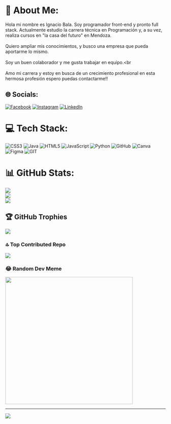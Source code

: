 # 💫 About Me:
Hola mi nombre es Ignacio Bala. Soy programador front-end y pronto full stack. Actualmente estudio la carrera técnica en Programación y, a su vez, realiza cursos en "la casa del futuro" en Mendoza.<br><br>Quiero ampliar mis conocimientos, y busco una empresa que pueda aportarme lo mismo.<br><br>Soy un buen colaborador y me gusta trabajar en equipo.<br<br><br>Amo mi carrera y estoy en busca de un crecimiento profesional en esta hermosa profesión espero puedas contactarme!!


## 🌐 Socials:
[![Facebook](https://img.shields.io/badge/Facebook-%231877F2.svg?logo=Facebook&logoColor=white)](https://facebook.com/iignacio_bala) [![Instagram](https://img.shields.io/badge/Instagram-%23E4405F.svg?logo=Instagram&logoColor=white)](https://instagram.com/iignacio_bala) [![LinkedIn](https://img.shields.io/badge/LinkedIn-%230077B5.svg?logo=linkedin&logoColor=white)](https://www.linkedin.com/in/ignacio-bala-a0544a21b/) 

# 💻 Tech Stack:
![CSS3](https://img.shields.io/badge/css3-%231572B6.svg?style=for-the-badge&logo=css3&logoColor=white) ![Java](https://img.shields.io/badge/java-%23ED8B00.svg?style=for-the-badge&logo=java&logoColor=white) ![HTML5](https://img.shields.io/badge/html5-%23E34F26.svg?style=for-the-badge&logo=html5&logoColor=white) ![JavaScript](https://img.shields.io/badge/javascript-%23323330.svg?style=for-the-badge&logo=javascript&logoColor=%23F7DF1E) ![Python](https://img.shields.io/badge/python-3670A0?style=for-the-badge&logo=python&logoColor=ffdd54) ![GitHub](https://img.shields.io/badge/GitHub-%23121011.svg?style=for-the-badge&logo=github&logoColor=white) ![Canva](https://img.shields.io/badge/Canva-%2300C4CC.svg?style=for-the-badge&logo=Canva&logoColor=white) 	![Figma](https://img.shields.io/badge/figma-%23F24E1E.svg?style=for-the-badge&logo=figma&logoColor=white) ![GIT](https://img.shields.io/badge/Git-fc6d26?style=for-the-badge&logo=git&logoColor=white)
# 📊 GitHub Stats:
![](https://github-readme-stats.vercel.app/api?username=IgnacioBala&theme=nord&hide_border=false&include_all_commits=false&count_private=false)<br/>
![](https://github-readme-streak-stats.herokuapp.com/?user=IgnacioBala&theme=nord&hide_border=false)<br/>
![](https://github-readme-stats.vercel.app/api/top-langs/?username=IgnacioBala&theme=nord&hide_border=false&include_all_commits=false&count_private=false&layout=compact)

## 🏆 GitHub Trophies
![](https://github-profile-trophy.vercel.app/?username=IgnacioBala&theme=radical&no-frame=false&no-bg=true&margin-w=4)

### 🔝 Top Contributed Repo
![](https://github-contributor-stats.vercel.app/api?username=IgnacioBala&limit=5&theme=dark&combine_all_yearly_contributions=true)

### 😂 Random Dev Meme
<img src='https://randommeme-five.vercel.app/' style="height: 400px;"/>

---
[![](https://visitcount.itsvg.in/api?id=IgnacioBala&icon=0&color=0)](https://visitcount.itsvg.in)

<!-- Proudly created with GPRM ( https://gprm.itsvg.in ) -->
